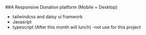 ##A Responsive Donation platform (Mobile + Desktop)

- tailwindcss and daisy ui framwork
- Javasript
- typescript (After this month will lunch) -not use for this project
